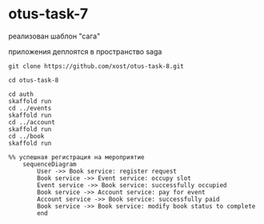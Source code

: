 # otus-task-7


реализован шаблон "сага"

приложения деплоятся в пространство saga

```
git clone https://github.com/xost/otus-task-8.git

cd otus-task-8

cd auth
skaffold run
cd ../events
skaffold run
cd ../account
skaffold run
cd ../book
skaffold run

```

```mermaid
%% успешная регистрация на мероприятие
    sequenceDiagram
        User ->> Book service: register request
        Book service ->> Event service: occupy slot
        Event service ->> Book service: successfully occupied
        Book service ->> Account service: pay for event
        Account service ->> Book service: successfully paid
        Book service ->> Book service: modify book status to complete
        end
```
